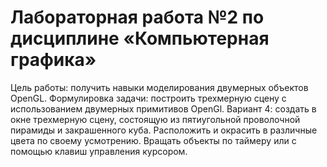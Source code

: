 # Лабораторная работа №2 по дисциплине «Компьютерная графика»
Цель работы: получить навыки моделирования двумерных объектов OpenGL.
Формулировка задачи: построить трехмерную сцену с использованием двумерных примитивов OpenGl. 
Вариант 4: создать в окне трехмерную сцену, состоящую из пятиугольной проволочной пирамиды и закрашенного куба. Расположить и окрасить в различные цвета по своему усмотрению. Вращать объекты по таймеру или с помощью клавиш управления курсором.
